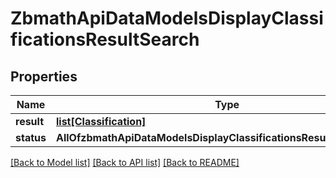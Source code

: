 # ZbmathApiDataModelsDisplayClassificationsResultSearch

## Properties
Name | Type | Description | Notes
------------ | ------------- | ------------- | -------------
**result** | [**list[Classification]**](Classification.md) |  | [optional] 
**status** | **AllOfzbmathApiDataModelsDisplayClassificationsResultSearchStatus** |  | [optional] 

[[Back to Model list]](../README.md#documentation-for-models) [[Back to API list]](../README.md#documentation-for-api-endpoints) [[Back to README]](../README.md)

